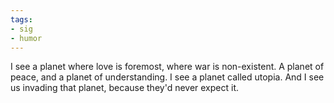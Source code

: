 ```yaml
---
tags:
- sig
- humor
---
```




I see a planet where love is foremost, where war is non-existent. A planet of peace, and a planet of understanding. I see a planet called utopia. And I see us invading that planet, because they'd never expect it.